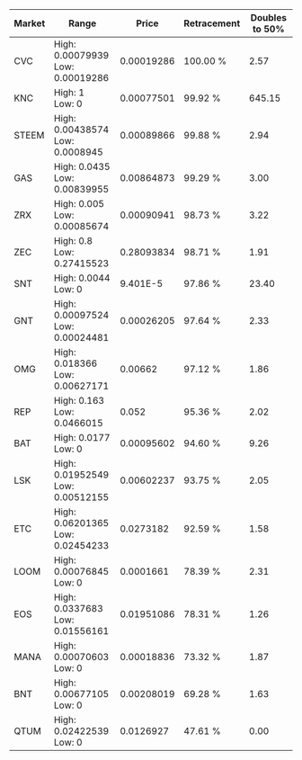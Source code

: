 | Market | Range | Price| Retracement | Doubles to 50% |
| --- | --- | --- | --- | --- |
| CVC | High: 0.00079939<br />Low: 0.00019286 | 0.00019286 | 100.00 % | 2.57 |
| KNC | High: 1<br />Low: 0 | 0.00077501 | 99.92 % | 645.15 |
| STEEM | High: 0.00438574<br />Low: 0.0008945 | 0.00089866 | 99.88 % | 2.94 |
| GAS | High: 0.0435<br />Low: 0.00839955 | 0.00864873 | 99.29 % | 3.00 |
| ZRX | High: 0.005<br />Low: 0.00085674 | 0.00090941 | 98.73 % | 3.22 |
| ZEC | High: 0.8<br />Low: 0.27415523 | 0.28093834 | 98.71 % | 1.91 |
| SNT | High: 0.0044<br />Low: 0 | 9.401E-5 | 97.86 % | 23.40 |
| GNT | High: 0.00097524<br />Low: 0.00024481 | 0.00026205 | 97.64 % | 2.33 |
| OMG | High: 0.018366<br />Low: 0.00627171 | 0.00662 | 97.12 % | 1.86 |
| REP | High: 0.163<br />Low: 0.0466015 | 0.052 | 95.36 % | 2.02 |
| BAT | High: 0.0177<br />Low: 0 | 0.00095602 | 94.60 % | 9.26 |
| LSK | High: 0.01952549<br />Low: 0.00512155 | 0.00602237 | 93.75 % | 2.05 |
| ETC | High: 0.06201365<br />Low: 0.02454233 | 0.0273182 | 92.59 % | 1.58 |
| LOOM | High: 0.00076845<br />Low: 0 | 0.0001661 | 78.39 % | 2.31 |
| EOS | High: 0.0337683<br />Low: 0.01556161 | 0.01951086 | 78.31 % | 1.26 |
| MANA | High: 0.00070603<br />Low: 0 | 0.00018836 | 73.32 % | 1.87 |
| BNT | High: 0.00677105<br />Low: 0 | 0.00208019 | 69.28 % | 1.63 |
| QTUM | High: 0.02422539<br />Low: 0 | 0.0126927 | 47.61 % | 0.00 |
